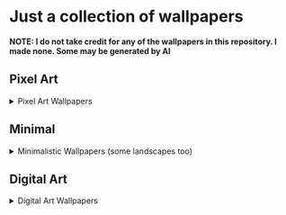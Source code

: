 # Just a collection of wallpapers
**NOTE: I do not take credit for any of the wallpapers in this repository. I made none. Some may be generated by AI**

## Pixel Art
<details><summary>Pixel Art Wallpapers</summary>
<img src="./pixel-art/nighttimeCityMocha.png" title="Night Time City w/ Catppuccin Mocha Theme"><br>
</details>

## Minimal
<details><summary>Minimalistic Wallpapers (some landscapes too)</summary>
<img src="./minimal/mocha-saturn.jpg" title="Minimal Landscape & Saturn w/ Catppuccin Mocha Theme"><br>
<img src="./minimal/desertNight.png" title="Nighttime Desert"><br>
<img src="./minimal/errorMocha.jpg" title="Altered Windows Error w/ Catppuccin Mocha Theme"><br>
<img src="./minimal/dark-cat.png"><br>
</details>

## Digital Art
<details><summary>Digital Art Wallpapers</summary>
<img src="./digital-art/ancient-temple-valley.jpg"><br>
<img src="./digital-art/bird-statue-on-mountain.jpg"><br>
<img src="./digital-art/koiMoon.jpg"><br>
<img src="./digital-art/lostBetween.jpg"><br>
<img src="./digital-art/pink-temple-in-forest.jpg"><br>
<img src="./digital-art/spaceBlackHoleThing.jpg"><br>
<img src="./digital-art/stardust.jpg"><br>
<img src="./digital-art/tranquility.jpg"><br>
</details>
